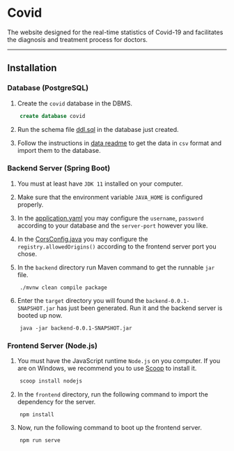 # Covid

The website designed for the real-time statistics of Covid-19 and facilitates the diagnosis and treatment process for doctors.

---

## Installation

### Database (PostgreSQL)

1. Create the `covid` database in the DBMS.

```sql
    create database covid
```

2. Run the schema file [ddl.sql](./data/ddl.sql) in the database just created. 

3. Follow the instructions in [data readme](./data/README.md) to get the data in `csv` format and import them to the database. 

### Backend Server (Spring Boot)

1. You must at least have `JDK 11` installed on your computer.

2. Make sure that the environment variable `JAVA_HOME` is configured properly.

3. In the [application.yaml](./backend/src/main/resources/application.yaml) you may configure the `username`, `password` according to your database and the `server-port` however you like.

4. In the [CorsConfig.java](./backend/src/main/java/com/covid/backend/config/CorsConfig.java) you may configure the `registry.allowedOrigins()` according to the frontend server port you chose.

5. In the `backend` directory run Maven command to get the runnable `jar` file.

```shell
    ./mvnw clean compile package
```

6. Enter the `target` directory you will found the `backend-0.0.1-SNAPSHOT.jar` has just been generated. Run it and the backend server is booted up now.

```shell
    java -jar backend-0.0.1-SNAPSHOT.jar
```

### Frontend Server (Node.js)

1. You must have the JavaScript runtime `Node.js` on you computer. If you are on Windows, we recommend you to use [Scoop](https://github.com/lukesampson/scoop) to install it.

```powershell
    scoop install nodejs
```

2. In the `frontend` directory, run the following command to import the dependency for the server.

```shell
    npm install
```

3. Now, run the following command to boot up the frontend server.

```shell
    npm run serve
```
